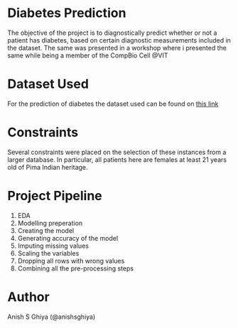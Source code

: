 # Diabetes Prediction
The objective of the project is to diagnostically predict whether or not a patient has diabetes, based on certain diagnostic measurements included in the dataset. The same was presented in a workshop where i presented the same while being a member of the CompBio Cell @VIT

# Dataset Used
For the prediction of diabetes the dataset used can be found on [this link](https://www.kaggle.com/uciml/pima-indians-diabetes-database)

# Constraints 
Several constraints were placed on the selection of these instances from a larger database. In particular, all patients here are females at least 21 years old of Pima Indian heritage.

# Project Pipeline
1. EDA
2. Modelling preperation
3. Creating the model
4. Generating accuracy of the model
5. Imputing missing values
6. Scaling the variables
7. Dropping all rows with wrong values
8. Combining all the pre-processing steps

# Author
Anish S Ghiya (@anishsghiya)
